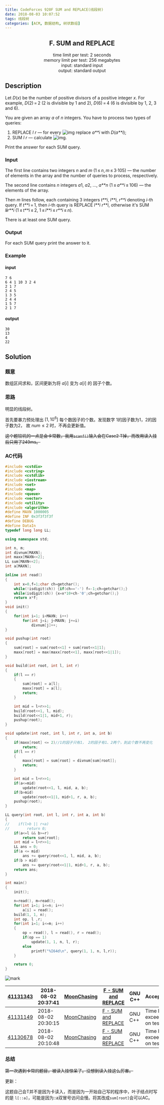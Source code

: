 ```yaml
---
title: CodeForces 920F SUM and REPLACE(线段树)
date: 2018-08-03 10:07:52
tags: 线段树
categories: [ACM, 数据结构, 树状数组]
---
```


<h2 align="center">F. SUM and REPLACE </h2>

<div align="center">time limit per test: 2 seconds<br>memory limit per test: 256 megabytes<br>input: standard input<br>output: standard output</div>

## Description

Let *D*(*x*) be the number of positive divisors of a positive integer *x*. For example, *D*(2) = 2 (2 is divisible by 1 and 2), *D*(6) = 4 (6 is divisible by 1, 2, 3 and 6).<!--more-->

You are given an array *a* of *n* integers. You have to process two types of queries:

1. REPLACE *l* *r* — for every ![img](http://codeforces.com/predownloaded/33/4e/334e338c9804dd0f2ad09a404a1b0b0a64693034.png) replace *a**i* with *D*(*a**i*);
2. SUM *l* *r* — calculate ![img](http://codeforces.com/predownloaded/85/f3/85f3b14f57b1f05c219263ba36a0274dd8e82c2f.png).

Print the answer for each SUM query.

### Input

The first line contains two integers *n* and *m* (1 ≤ *n*, *m* ≤ 3·105) — the number of elements in the array and the number of queries to process, respectively.

The second line contains *n* integers *a*1, *a*2, ..., *a**n* (1 ≤ *a**i* ≤ 106) — the elements of the array.

Then *m* lines follow, each containing 3 integers *t**i*, *l**i*, *r**i* denoting *i*-th query. If *t**i* = 1, then *i*-th query is REPLACE *l**i* *r**i*, otherwise it's SUM *l**i**r**i* (1 ≤ *t**i* ≤ 2, 1 ≤ *l**i* ≤ *r**i* ≤ *n*).

There is at least one SUM query.

### Output

For each SUM query print the answer to it.

### Example

#### input

```
7 6
6 4 1 10 3 2 4
2 1 7
2 4 5
1 3 5
2 4 4
1 5 7
2 1 7
```

#### output

```
30
13
4
22
```

## Solution

### 题意

数组区间求和，区间更新为将 $a[i]$ 变为 $a[i]$ 的 因子个数。

### 思路

明显的线段树。

首先要暴力预处理出 $[1, 10^6]$ 每个数因子的个数。发现数字 1的因子数为1，2的因子数为2， 故 $num \le 2$ 时，不再会更新值。

~~这个题较坑的一点是会卡常数，我用`scanf()`输入会在Case2 T掉，而改用读入挂后只用了249ms。~~

### AC代码

```c++
#include <cstdio>
#include <cstring>
#include <cstdlib>
#include <iostream>
#include <set>
#include <map>
#include <queue>
#include <vector>
#include <utility>
#include <algorithm>
#define MAXN 1000005
#define INF 0x3f3f3f3f
#define DEBUG
#define DataIn
typedef long long LL;

using namespace std;

int n, m;
int divnum[MAXN];
int maxx[MAXN<<2];
LL sum[MAXN<<2];
int a[MAXN];

inline int read()
{
    int x=0,f=1;char ch=getchar();
    while(!isdigit(ch)) {if(ch=='-') f=-1;ch=getchar();}
    while(isdigit(ch)) {x=x*10+ch-'0';ch=getchar();}
    return x*f;
}
void init()
{
    for(int i=1; i<MAXN; i++)
        for(int j=i; j<MAXN; j+=i)
            divnum[j]++;
}

void pushup(int root)
{
    sum[root] = sum[root<<1] + sum[root<<1|1];
    maxx[root] = max(maxx[root<<1], maxx[root<<1|1]);
}

void build(int root, int l, int r)
{
    if(l == r)
    {
        sum[root] = a[l];
        maxx[root] = a[l];
        return;
    }

    int mid = l+r>>1;
    build(root<<1, l, mid);
    build(root<<1|1, mid+1, r);
    pushup(root);
}

void update(int root, int l, int r, int a, int b)
{
    if(maxx[root] <= 2)//1的因子只有1， 2的因子有1、2两个，到此个数不再变化
        return;
    if(l == r)
    {
        maxx[root] = sum[root] = divnum[sum[root]];
        return;
    }

    int mid = l+r>>1;
    if(a<=mid)
        update(root<<1, l, mid, a, b);
    if(b>mid)
        update(root<<1|1, mid+1, r, a, b);
    pushup(root);
}

LL query(int root, int l, int r, int a, int b)
{
//    if(l>b || r<a)
//        return 0;
    if(a<=l && b>=r)
        return sum[root];
    int mid = l+r>>1;
    LL ans = 0;
    if(a <= mid)
        ans += query(root<<1, l, mid, a, b);
    if(b > mid)
        ans += query(root<<1|1, mid+1, r, a, b);
    return ans;
}

int main()
{
    init();

    n=read(), m=read();
    for(int i=1; i<=n; i++)
        a[i] = read();
    build(1, 1, n);
    int op, l ,r;
    for(int i=1; i<=m; i++)
    {
        op = read(), l = read(), r = read();
        if(op == 1)
            update(1, 1, n, l, r);
        else
            printf("%I64d\n", query(1, 1, n, l,r));
    }

    return 0;
}
```

![mark](http://cmhblog.cfzhao.com/blog/180803/i7abj3AJ1e.png)

| [41131343](http://codeforces.com/contest/920/submission/41131343) | 2018-08-02 20:37:41 | [MoonChasing](http://codeforces.com/profile/MoonChasing) | [F - SUM and REPLACE](http://codeforces.com/contest/920/problem/F) | GNU C++ | Accepted                      | 249 ms  | 54800 KB |
| ------------------------------------------------------------ | ------------------- | -------------------------------------------------------- | ------------------------------------------------------------ | ------- | ----------------------------- | ------- | -------- |
| [41131149](http://codeforces.com/contest/920/submission/41131149) | 2018-08-02 20:30:15 | [MoonChasing](http://codeforces.com/profile/MoonChasing) | [F - SUM and REPLACE](http://codeforces.com/contest/920/problem/F) | GNU C++ | Time limit exceeded on test 2 | 2000 ms | 54800 KB |
| [41130678](http://codeforces.com/contest/920/submission/41130678) | 2018-08-02 20:10:48 | [MoonChasing](http://codeforces.com/profile/MoonChasing) | [F - SUM and REPLACE](http://codeforces.com/contest/920/problem/F) | GNU C++ | Time limit exceeded on test 2 | 2000 ms | 54800 KB |

### 总结

~~第一次遇到卡常的题目，被读入挂惊呆了。没想到读入挂这么厉害。~~

更新：

这题自己会T并不是因为卡读入，而是因为一开始自己写的程序中，叶子结点时写的是 `l[::a]`，可能是因为::a双冒号访问会慢。将其改成`sum[root]`会可以AC。